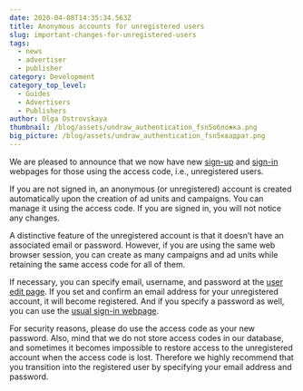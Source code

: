 ```yaml
---
date: 2020-04-08T14:35:34.563Z
title: Anonymous accounts for unregistered users
slug: important-changes-for-unregistered-users
tags:
  - news
  - advertiser
  - publisher
category: Development
category_top_level:
  - Guides
  - Advertisers
  - Publishers
author: Olga Ostrovskaya
thumbnail: /blog/assets/undraw_authentication_fsn5обложка.png
big_picture: /blog/assets/undraw_authentication_fsn5квадрат.png
---
```

We are pleased to announce that we now have new [sign-up](https://a-ads.com/user/sign_up#!access-code) and [sign-in](https://a-ads.com/user/sign_in#!access-code) webpages for those using the access code, i.e., unregistered users.

If you are not signed in, an anonymous (or unregistered) account is created automatically upon the creation of ad units and campaigns. You can manage it using the access code. If you are signed in, you will not notice any changes.

A distinctive feature of the unregistered account is that it doesn’t have an associated email or password. However, if you are using the same web browser session, you can create as many campaigns and ad units while retaining the same access code for all of them.

If necessary, you can specify email, username, and password at the [user edit page](https://a-ads.com/user/edit). If you set and confirm an email address for your unregistered account, it will become registered. And if you specify a password as well, you can use the [usual sign-in webpage](https://a-ads.com/user/sign_in#!login).

For security reasons, please do use the access code as your new password. Also, mind that we do not store access codes in our database, and sometimes it becomes impossible to restore access to the unregistered account when the access code is lost. Therefore we highly recommend that you transition into the registered user by specifying your email address and password.
